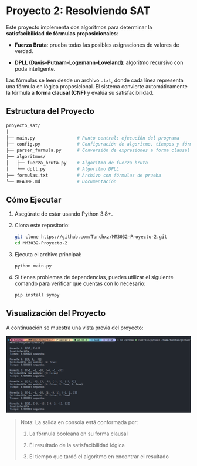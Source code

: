 # Proyecto 2: Resolviendo SAT

Este proyecto implementa dos algoritmos para determinar la **satisfacibilidad de fórmulas proposicionales**:  

- **Fuerza Bruta**: prueba todas las posibles asignaciones de valores de verdad.  

- **DPLL (Davis–Putnam–Logemann–Loveland)**: algoritmo recursivo con poda inteligente.  

Las fórmulas se leen desde un archivo `.txt`, donde cada línea representa una fórmula en lógica proposicional. El sistema convierte automáticamente la fórmula a **forma clausal (CNF)** y evalúa su satisfacibilidad.  

## Estructura del Proyecto  

```bash
proyecto_sat/
│
├── main.py                # Punto central: ejecución del programa
├── config.py              # Configuración de algoritmo, tiempos y fórmulas
├── parser_formula.py      # Conversión de expresiones a forma clausal (CNF)
├── algoritmos/
│   ├── fuerza_bruta.py    # Algoritmo de fuerza bruta
│   └── dpll.py            # Algoritmo DPLL
├── formulas.txt           # Archivo con fórmulas de prueba
└── README.md              # Documentación
```  

## **Cómo Ejecutar**  

1. Asegúrate de estar usando Python 3.8+.  

2. Clona este repositorio:  
   
   ~~~bash
   git clone https://github.com/Tunchxz/MM3032-Proyecto-2.git
   cd MM3032-Proyecto-2
   ~~~

3. Ejecuta el archivo principal:  
   
   ~~~bash
   python main.py
   ~~~  

4. Si tienes problemas de dependencias, puedes utilizar el siguiente comando para verificar que cuentas con lo necesario:  
   
   ~~~bash
   pip install sympy
   ~~~  

## Visualización del Proyecto  

A continuación se muestra una vista previa del proyecto:  

![Vista previa del proyecto](./output/preview.png)  

> Nota: La salida en consola está conformada por:
> 1. La fórmula booleana en su forma clausal  
> 
> 2. El resultado de la satisfacibilidad lógica  
> 
> 3. El tiempo que tardó el algoritmo en encontrar el resultado  
